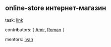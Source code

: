 ## online-store интернет-магазин

task: [link](https://github.com/rolling-scopes-school/tasks/tree/master/tasks/online-store-team)


contributors: [ [Amir](https://github.com/sosiskaki11er), [Roman](https://github.com/timashoff) ]


mentors: [Ivan](https://github.com/vxrossa)


